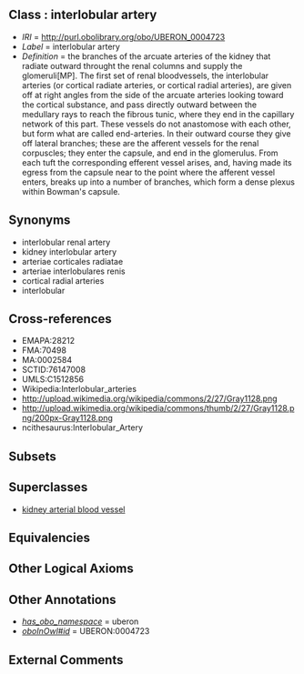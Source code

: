 
## Class : interlobular artery

 * *IRI* = http://purl.obolibrary.org/obo/UBERON_0004723
 * *Label* = interlobular artery
 * *Definition* = the branches of the arcuate arteries of the kidney that radiate outward throught the renal columns and supply the glomeruli[MP]. The first set of renal bloodvessels, the interlobular arteries (or cortical radiate arteries, or cortical radial arteries), are given off at right angles from the side of the arcuate arteries looking toward the cortical substance, and pass directly outward between the medullary rays to reach the fibrous tunic, where they end in the capillary network of this part. These vessels do not anastomose with each other, but form what are called end-arteries. In their outward course they give off lateral branches; these are the afferent vessels for the renal corpuscles; they enter the capsule, and end in the glomerulus. From each tuft the corresponding efferent vessel arises, and, having made its egress from the capsule near to the point where the afferent vessel enters, breaks up into a number of branches, which form a dense plexus within Bowman's capsule.

## Synonyms

 * interlobular renal artery
 * kidney interlobular artery
 * arteriae corticales radiatae
 * arteriae interlobulares renis
 * cortical radial arteries
 * interlobular

## Cross-references

 * EMAPA:28212
 * FMA:70498
 * MA:0002584
 * SCTID:76147008
 * UMLS:C1512856
 * Wikipedia:Interlobular_arteries
 * http://upload.wikimedia.org/wikipedia/commons/2/27/Gray1128.png
 * http://upload.wikimedia.org/wikipedia/commons/thumb/2/27/Gray1128.png/200px-Gray1128.png
 * ncithesaurus:Interlobular_Artery

## Subsets


## Superclasses

 * [kidney arterial blood vessel](../../UBERON/44/UBERON_0003644.md)

## Equivalencies


## Other Logical Axioms


## Other Annotations

 * *[has_obo_namespace](../../ce/oboInOwl#hasOBONamespace.md)* = uberon
 * *[oboInOwl#id](../../id/oboInOwl#id.md)* = UBERON:0004723

## External Comments

